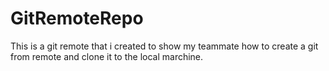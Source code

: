 # GitRemoteRepo
This is a git remote that i created to show my  teammate how to create a git from remote and clone it to the local marchine.
